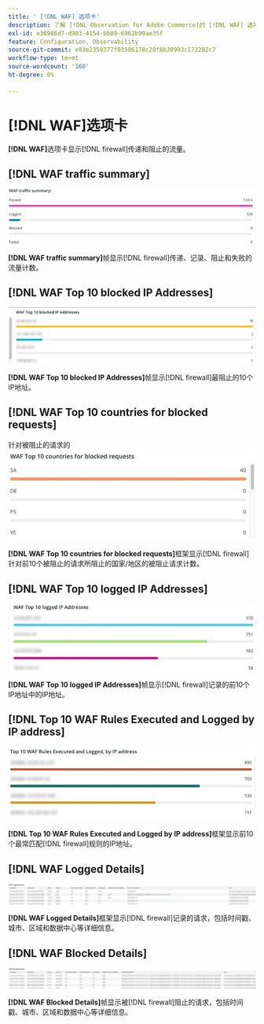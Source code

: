 ```yaml
---
title: ' [!DNL WAF] 选项卡'
description: 了解 [!DNL Observation for Adobe Commerce]的 [!DNL WAF] 选项卡。
exl-id: e36986d7-d903-4154-bb09-6962b99ae35f
feature: Configuration, Observability
source-git-commit: e83e2359377f03506178c28f8b30993c172282c7
workflow-type: tm+mt
source-wordcount: '168'
ht-degree: 0%

---
```


# [!DNL WAF]选项卡

**[!DNL WAF]**&#x200B;选项卡显示[!DNL firewall]传递和阻止的流量。

## [!DNL WAF traffic summary]

![WAF流量摘要](../../assets/tools/observation-for-adobe-commerce/waf-1.png)

**[!DNL WAF traffic summary]**&#x200B;帧显示[!DNL firewall]传递、记录、阻止和失败的流量计数。

## [!DNL WAF Top 10 blocked IP Addresses]

![WAF前10个被阻止的IP地址](../../assets/tools/observation-for-adobe-commerce/waf-2.png)

**[!DNL WAF Top 10 blocked IP Addresses]**&#x200B;帧显示[!DNL firewall]最阻止的10个IP地址。

## [!DNL WAF Top 10 countries for blocked requests]

针对被阻止的请求的![WAF前10个国家/地区](../../assets/tools/observation-for-adobe-commerce/waf-3.jpg)

**[!DNL WAF Top 10 countries for blocked requests]**&#x200B;框架显示[!DNL firewall]针对前10个被阻止的请求所阻止的国家/地区的被阻止请求计数。

## [!DNL WAF Top 10 logged IP Addresses]

![WAF前10个已记录的IP地址](../../assets/tools/observation-for-adobe-commerce/waf-4.jpg)

**[!DNL WAF Top 10 logged IP Addresses]**&#x200B;帧显示[!DNL firewall]记录的前10个IP地址中的IP地址。

## [!DNL Top 10 WAF Rules Executed and Logged by IP address]

![按IP地址执行和记录的前10个WAF规则](../../assets/tools/observation-for-adobe-commerce/waf-5.jpg)

**[!DNL Top 10 WAF Rules Executed and Logged by IP address]**&#x200B;框架显示前10个最常匹配[!DNL firewall]规则的IP地址。

## [!DNL WAF Logged Details]

![WAF已记录详细信息](../../assets/tools/observation-for-adobe-commerce/waf-6.jpg)

**[!DNL WAF Logged Details]**&#x200B;框架显示[!DNL firewall]记录的请求，包括时间戳、城市、区域和数据中心等详细信息。

## [!DNL WAF Blocked Details]

![WAF阻止的详细信息](../../assets/tools/observation-for-adobe-commerce/waf-7.jpg)

**[!DNL WAF Blocked Details]**&#x200B;帧显示被[!DNL firewall]阻止的请求，包括时间戳、城市、区域和数据中心等详细信息。
